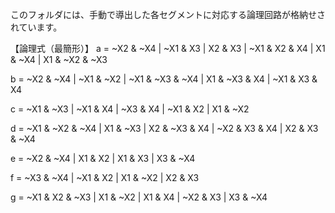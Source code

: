 このフォルダには、手動で導出した各セグメントに対応する論理回路が格納せされています。

【論理式（最簡形）】
a = ~X2 & ~X4
  | ~X1 & X3
  | X2 & X3
  | ~X1 & X2 & X4
  | X1 & ~X4
  | X1 & ~X2 & ~X3

b = ~X2 & ~X4
  | ~X1 & ~X2
  | ~X1 & ~X3 & ~X4
  | X1 & ~X3 & X4
  | ~X1 & X3 & X4

c = ~X1 & ~X3
  | ~X1 & X4
  | ~X3 & X4
  | ~X1 & X2
  | X1 & ~X2

d = ~X1 & ~X2 & ~X4
  | X1 & ~X3
  | X2 & ~X3 & X4
  | ~X2 & X3 & X4
  | X2 & X3 & ~X4

e = ~X2 & ~X4
  | X1 & X2
  | X1 & X3
  | X3 & ~X4

f = ~X3 & ~X4
  | ~X1 & X2
  | X1 & ~X2
  | X2 & X3

g = ~X1 & X2 & ~X3
  | X1 & ~X2
  | X1 & X4
  | ~X2 & X3
  | X3 & ~X4